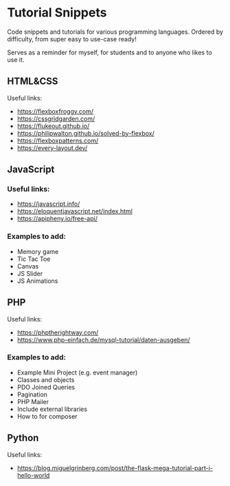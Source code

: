 # Tutorial Snippets

Code snippets and tutorials for various programming languages. 
Ordered by difficulty, from super easy to use-case ready!

Serves as a reminder for myself, for students and to anyone who likes to use it.

## HTML&CSS
Useful links:
* https://flexboxfroggy.com/
* https://cssgridgarden.com/
* https://flukeout.github.io/
* https://philipwalton.github.io/solved-by-flexbox/
* https://flexboxpatterns.com/
* https://every-layout.dev/

## JavaScript

### Useful links:
* https://javascript.info/
* https://eloquentjavascript.net/index.html
* https://apipheny.io/free-api/

### Examples to add:
* Memory game
* Tic Tac Toe
* Canvas
* JS Slider
* JS Animations

## PHP
Useful links:
* https://phptherightway.com/
* https://www.php-einfach.de/mysql-tutorial/daten-ausgeben/

### Examples to add:
* Example Mini Project  (e.g. event  manager)
* Classes and objects
* PDO Joined Queries
* Pagination
* PHP Mailer
* Include external libraries
* How to for composer

## Python
Useful links:
* https://blog.miguelgrinberg.com/post/the-flask-mega-tutorial-part-i-hello-world


